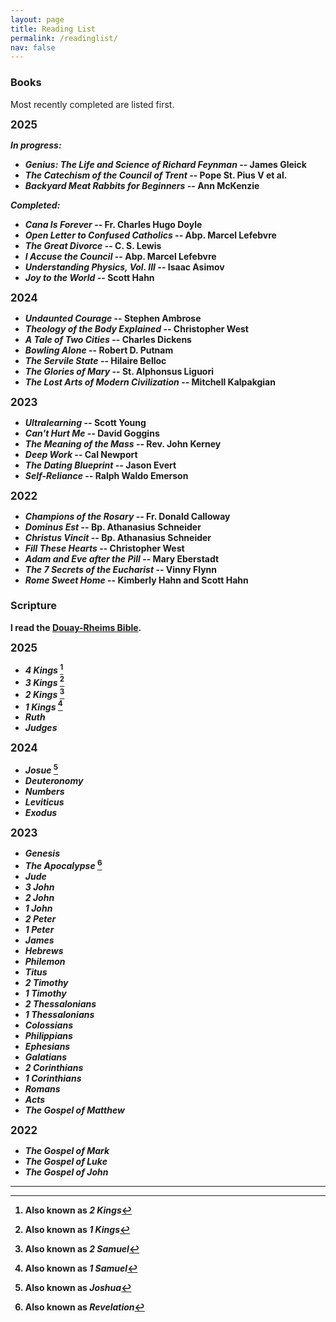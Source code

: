 ```yaml
---
layout: page
title: Reading List
permalink: /readinglist/
nav: false
---
```


### Books

Most recently completed are listed first.

<b><big>2025</big><b>

*In progress:*
- *Genius: The Life and Science of Richard Feynman* -- James Gleick
- *The Catechism of the Council of Trent* -- Pope St. Pius V et al.
- *Backyard Meat Rabbits for Beginners* -- Ann McKenzie

*Completed:*
- *Cana Is Forever* -- Fr. Charles Hugo Doyle
- *Open Letter to Confused Catholics* -- Abp. Marcel Lefebvre
- *The Great Divorce* -- C. S. Lewis
- *I Accuse the Council* -- Abp. Marcel Lefebvre
- *Understanding Physics, Vol. III* -- Isaac Asimov
- *Joy to the World* -- Scott Hahn

<b><big>2024</big><b>

- *Undaunted Courage* -- Stephen Ambrose
- *Theology of the Body Explained* -- Christopher West
- *A Tale of Two Cities* -- Charles Dickens
- *Bowling Alone* -- Robert D. Putnam
- *The Servile State* -- Hilaire Belloc
- *The Glories of Mary* -- St. Alphonsus Liguori
- *The Lost Arts of Modern Civilization* -- Mitchell Kalpakgian

<b><big>2023</big><b>

- *Ultralearning* -- Scott Young 
- *Can't Hurt Me* -- David Goggins
- *The Meaning of the Mass* -- Rev. John Kerney
- *Deep Work* -- Cal Newport
- *The Dating Blueprint* -- Jason Evert
- *Self-Reliance* -- Ralph Waldo Emerson

<b><big>2022</big><b>

- *Champions of the Rosary* -- Fr. Donald Calloway
- *Dominus Est* -- Bp. Athanasius Schneider
- *Christus Vincit* -- Bp. Athanasius Schneider
- *Fill These Hearts* -- Christopher West
- *Adam and Eve after the Pill* -- Mary Eberstadt
- *The 7 Secrets of the Eucharist* -- Vinny Flynn
- *Rome Sweet Home* -- Kimberly Hahn and Scott Hahn

### Scripture

I read the [Douay-Rheims Bible](https://tanbooks.com/products/books/douay-rheims-bible-paperbound/).

<b><big>2025</big></b>

- *4 Kings* [^1]
- *3 Kings* [^2]
- *2 Kings* [^3]
- *1 Kings* [^4]
- *Ruth*
- *Judges*

<b><big>2024</big></b>

- *Josue* [^5]
- *Deuteronomy*
- *Numbers*
- *Leviticus*
- *Exodus*

<b><big>2023</big></b>

- *Genesis*
- *The Apocalypse* [^6]
- *Jude*
- *3 John*
- *2 John*
- *1 John*
- *2 Peter*
- *1 Peter*
- *James*
- *Hebrews*
- *Philemon*
- *Titus*
- *2 Timothy*
- *1 Timothy*
- *2 Thessalonians*
- *1 Thessalonians*
- *Colossians*
- *Philippians*
- *Ephesians*
- *Galatians*
- *2 Corinthians*
- *1 Corinthians*
- *Romans*
- *Acts*
- *The Gospel of Matthew*

<b><big>2022</big></b>

- *The Gospel of Mark*
- *The Gospel of Luke*
- *The Gospel of John*

---

[^1]: Also known as *2 Kings*  
[^2]: Also known as *1 Kings*  
[^3]: Also known as *2 Samuel*  
[^4]: Also known as *1 Samuel*  
[^5]: Also known as *Joshua*  
[^6]: Also known as *Revelation*  
